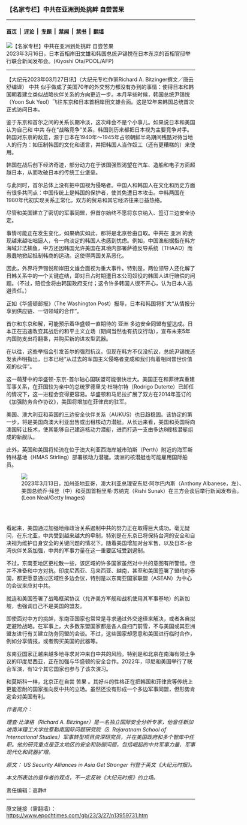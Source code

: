 ### 【名家专栏】中共在亚洲到处挑衅 自尝苦果

---

#### [首页](../../../..?n13959731) &nbsp;|&nbsp; [评论](../../../../../epoch-comment?n13959731) &nbsp;|&nbsp; [专题](../../../../../epoch-special?n13959731) &nbsp;|&nbsp; [禁闻](../../../../../epoch-news?n13959731) &nbsp;|&nbsp; [禁书](../../../../../books?n13959731) &nbsp;|&nbsp; [翻墙](https://github.com/gfw-breaker/nogfw/blob/master/README.md?n13959731)


<div><img alt="【名家专栏】中共在亚洲到处挑衅 自尝苦果" class="attachment-djy_600_400 size-djy_600_400 wp-post-image" src="https://i.epochtimes.com/assets/uploads/2023/03/id13959732-000_33BF6KX@1200x1200-600x400.jpg"/>
<div class="caption">
 2023年3月16日，日本首相岸田文雄和韩国总统尹锡悦在日本东京的首相官邸举行联合新闻发布会。(Kiyoshi Ota/POOL/AFP)
</div></div><hr/><div class="post_content" id="artbody" itemprop="articleBody">
 <!-- article content begin -->
 <p>
  【大纪元2023年03月27日讯】（大纪元专栏作家Richard A. Bitzinger撰文／唐云舒编译）
  <ok href="https://www.epochtimes.com/gb/tag/%E4%B8%AD%E5%85%B1.html">
   中共
  </ok>
  似乎做成了美国70年的外交努力都没有办到的事情：使得日本和韩国朝着建立类似战略伙伴关系的方向更近一步。本月早些时候，韩国总统尹锡悦（Yoon Suk Yeol）飞往东京和日本首相岸田文雄会面。这是12年来韩国总统首次正式访问日本。
 </p>
 <p>
  鉴于东京和首尔之间的关系长期冷淡，这次峰会不是个小事儿。如果说日本和美国认为自己和
  <ok href="https://www.epochtimes.com/gb/tag/%E4%B8%AD%E5%85%B1.html">
   中共
  </ok>
  存在“战略竞争”关系，韩国则历来都把日本视为主要竞争对手。韩国对东京的敌意，源于日本在1940年～1945年占领朝鲜半岛期间残酷对待当地人的行为：如压制韩国的文化和语言，并把韩国人当作奴工（还有更糟糕的）来使用。
 </p>
 <p>
  韩国在战后创下经济奇迹，部分动力在于该国强烈渴望在汽车、造船和电子方面超越日本，从而攻破日本的传统工业堡垒。
 </p>
 <p>
  与此同时，首尔总体上没有把中国视为侵略者。中国人和韩国人在文化和历史方面有很多共同点：中国传统上是韩国的保护者，使其免遭日本攻击。中韩两国在1980年代初实现关系正常化，双方的贸易和其它经济往来日益热络。
 </p>
 <p>
  尽管和美国建立了密切的军事同盟，但首尔始终不愿将东京纳入、签订三边安全协定。
 </p>
 <p>
  事情可能正在发生变化，如果确实如此，那将是北京咎由自取。中共在
  <ok href="https://www.epochtimes.com/gb/tag/%E4%BA%9A%E6%B4%B2.html">
   亚洲
  </ok>
  的表现越来越咄咄逼人，令一向淡定的韩国人也感到忧虑。例如，中国渔船据指在韩方海域非法捕鱼，中方还因韩国允许美国在其境内部署萨德反导系统（THAAD）而愚蠢地掀起抵制韩商的运动。这使得两国关系恶化。
 </p>
 <p>
  因此，外界将尹锡悦和岸田文雄会面视为重大事件。特别是，两位领导人还化解了日韩关系中的一个关键症结，即对日占时期遭日本公司奴役的韩国人进行赔偿的问题。（不过，赔偿金将由韩国政府支付；这令许多韩国人很不开心，认为日本人逃避责任。）
 </p>
 <p>
  正如《华盛顿邮报》（The Washington Post）报导，日本和韩国将扩大“从情报分享到供应链、一切领域的合作”。
 </p>
 <p>
  首尔和东京和解，可能预示着华盛顿一直期待的
  <ok href="https://www.epochtimes.com/gb/tag/%E4%BA%9A%E6%B4%B2.html">
   亚洲
  </ok>
  多边安全同盟有望达成。日本正在迅速改变其战后的和平主义立场（期间当然也有抗议行动），宣布未来5年内国防支出将翻番，并购买新的进攻型武器。
 </p>
 <p>
  在以往，这些举措会引发首尔的强烈抗议。但现在韩方不仅没抗议，总统尹锡悦还发表声明指出，日本已经“从过去的军国主义侵略者变成和我们有着相同普世价值观的伙伴”。
 </p>
 <p>
  这一萌芽中的华盛顿-东京-首尔轴心国联盟可能很快壮大。美国正在和菲律宾重建军事关系，在菲国较为亲中的总统罗德里戈‧杜特尔特（Rodrigo Duterte）已卸任的情况下，这一进程会变得更容易。华盛顿和马尼拉扩展了双方在2014年签订的《加强防务合作协议》，美国将增加在菲律宾的驻军。
 </p>
 <p>
  美国、澳大利亚和英国的三边安全伙伴关系（AUKUS）也日趋稳固。该协定的第一步，将是美国向澳大利亚出售或出租核动力潜艇。从长远来看，美国和英国将向澳国转让技术，使其能够自己建造核动力潜艇，进而打造一支由多达8艘核潜艇组成的新舰队。
 </p>
 <p>
  此外，英国和美国将轮流在位于澳大利亚西海岸城市珀斯（Perth）附近的海军斯特林基地（HMAS Stirling）部署核动力潜艇。澳洲的核潜艇也可能雇用国际船员。
 </p>
 <figure class="wp-caption aligncenter" style="width: 600px">
  <ok href=" https://img.theepochtimes.com/assets/uploads/2023/03/13/AUKUS-summit-GettyImages-1248159998-1200x800.jpg" rel="noreferrer noopener" target="_blank">
   <img class="" src="https://img.theepochtimes.com/assets/uploads/2023/03/13/AUKUS-summit-GettyImages-1248159998-1200x800.jpg"/>
  </ok>
  <br/><figcaption class="wp-caption-text">
   2023年3月13日，加州圣地亚哥，澳大利亚总理安东尼‧阿尔巴内斯（Anthony Albanese，左）、美国总统乔‧拜登（中）和英国首相里希‧苏纳克（Rishi Sunak）在三方会谈后举行新闻发布会。(Leon Neal/Getty Images)
  </figcaption><br/>
 </figure><br/>
 <p>
  看起来，美国通过加强地缘政治关系遏制中共的努力正在取得巨大成功。毫无疑问，在东北亚，中共受到越来越大的牵制，特别是在东京已将保持台湾的安全和自决视为维护自身安全的关键问题的情况下。随着美国增加对台军售，以及日本-台湾伙伴关系加强，中共的军事力量在这一重要区域受到遏制。
 </p>
 <p>
  不过，东南亚地区更松散一些，该区域的许多国家虽然对中共的意图有所警惕，但并不准备和中方对抗。印度尼西亚、马来西亚、越南，甚至和美国签署了盟约的泰国，都更愿意通过区域性多边会议，特别是以东南亚国家联盟（ASEAN）为中心的会议来应对中共。
 </p>
 <p>
  就连和美国签署了战略框架协议（允许美方军舰和战机使用其军事基地）的新加坡，也强调自己不是美国的盟友。
 </p>
 <p>
  即使面对中方的挑衅，东南亚国家也常常是寻求通过外交途径来解决，或者各自拟定避险战略。在军事上，大多数东盟国家都是各人自扫门前雪，不与美国或其亚洲盟友进行有关建立防务同盟的会谈。不过，这些国家却愿意和美国进行临时合作，例如分享情报，或者购买美国的武器等。
 </p>
 <p>
  东南亚国家正越来越多地寻求对冲来自中共的风险。特别是和北京在南海有领土争议的印度尼西亚，正在加强与华盛顿的安全合作。2022年，印尼和美国举行了联合军演，有12个其它国家也参与了该次演习。
 </p>
 <p>
  和莫斯科一样，北京正在自尝
  <ok href="https://www.epochtimes.com/gb/tag/%E8%8B%A6%E6%9E%9C.html">
   苦果
  </ok>
  。其好斗的性格正在把韩国和菲律宾等传统上更能忍耐的国家推向反中共的立场。虽然还没有形成一个多边军事同盟，但形势肯定会对美国有利。
 </p>
 <p>
  <em>
   作者简介：
  </em>
 </p>
 <p>
  <em>
   理查‧比津格（Richard A. Bitzinger）是一名独立国际安全分析专家，他曾任新加坡南洋理工大学拉惹勒南国际问题研究院（S. Rajaratnam School of International Studies）军事转型项目资深研究员，并在美国政府和多个智库中任职。他的研究重点是亚太地区的安全和防御问题，包括崛起的中共军事力量、军事现代化和武器扩增。
  </em>
 </p>
 <p>
  <em>
   原文：
   <ok href="https://www.theepochtimes.com/us-security-alliances-in-asia-get-stronger_5134901.html">
    US Security Alliances in Asia Get Stronger
   </ok>
   刊登于英文《大纪元时报》。
  </em>
 </p>
 <p>
  <em>
   本文所表达的是作者的观点，不一定反映《大纪元时报》的立场。
  </em>
 </p>
 <p>
  责任编辑：高静#
 </p>
 <!-- article content end -->
 <div id="below_article_ad">
 </div>
</div>


---

原文链接（需翻墙）：https://www.epochtimes.com/gb/23/3/27/n13959731.htm